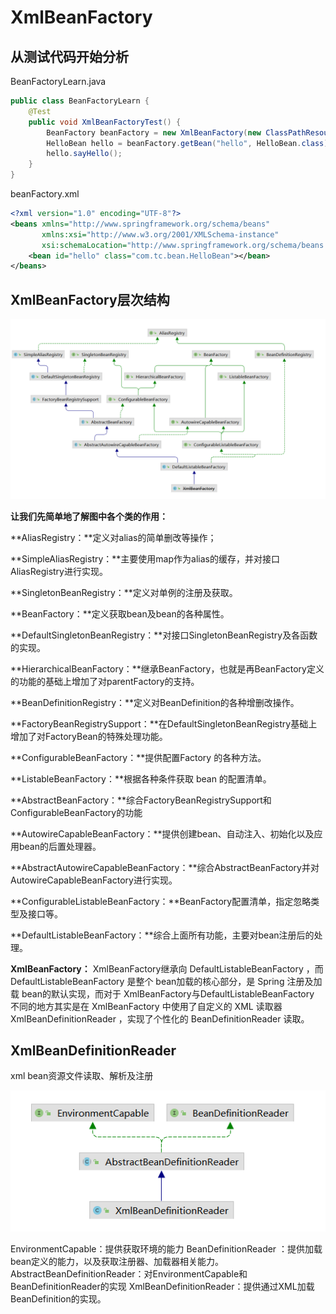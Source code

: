 # XmlBeanFactory

## 从测试代码开始分析

BeanFactoryLearn.java

```java
public class BeanFactoryLearn {
	@Test
	public void XmlBeanFactoryTest() {
		BeanFactory beanFactory = new XmlBeanFactory(new ClassPathResource("beanFactory.xml"));
		HelloBean hello = beanFactory.getBean("hello", HelloBean.class);
		hello.sayHello();
	}
}
```

beanFactory.xml

```xml
<?xml version="1.0" encoding="UTF-8"?>
<beans xmlns="http://www.springframework.org/schema/beans"
	   xmlns:xsi="http://www.w3.org/2001/XMLSchema-instance"
	   xsi:schemaLocation="http://www.springframework.org/schema/beans http://www.springframework.org/schema/beans/spring-beans.xsd">
	<bean id="hello" class="com.tc.bean.HelloBean"></bean>
</beans>
```

## XmlBeanFactory层次结构

![image-20220329153618886](img/XmlBeanFactory/image-20220329153618886.png)

**让我们先简单地了解图中各个类的作用：**

**AliasRegistry：**定义对alias的简单删改等操作；

**SimpleAliasRegistry：**主要使用map作为alias的缓存，并对接口AliasRegistry进行实现。

**SingletonBeanRegistry：**定义对单例的注册及获取。

**BeanFactory：**定义获取bean及bean的各种属性。

**DefaultSingletonBeanRegistry：**对接口SingletonBeanRegistry及各函数的实现。

**HierarchicalBeanFactory：**继承BeanFactory，也就是再BeanFactory定义的功能的基础上增加了对parentFactory的支持。

**BeanDefinitionRegistry：**定义对BeanDefinition的各种增删改操作。

**FactoryBeanRegistrySupport：**在DefaultSingletonBeanRegistry基础上增加了对FactoryBean的特殊处理功能。

**ConfigurableBeanFactory：**提供配置Factory 的各种方法。

**ListableBeanFactory：**根据各种条件获取 bean 的配置清单。

**AbstractBeanFactory：**综合FactoryBeanRegistrySupport和ConfigurableBeanFactory的功能

**AutowireCapableBeanFactory：**提供创建bean、自动注入、初始化以及应用bean的后置处理器。

**AbstractAutowireCapableBeanFactory：**综合AbstractBeanFactory并对AutowireCapableBeanFactory进行实现。

**ConfigurableListableBeanFactory：**BeanFactory配置清单，指定忽略类型及接口等。

**DefaultListableBeanFactory：**综合上面所有功能，主要对bean注册后的处理。

**XmlBeanFactory：** XmlBeanFactory继承向 DefaultListableBeanFactory ，而 DefaultListableBeanFactory 是整个 bean加载的核心部分，是 Spring 注册及加载 bean的默认实现，而对于 XmlBeanFactory与DefaultListableBeanFactory 不同的地方其实是在 XmlBeanFactory 中使用了自定义的 XML 读取器XmlBeanDefinitionReader ，实现了个性化的 BeanDefinitionReader 读取。

## XmlBeanDefinitionReader

xml bean资源文件读取、解析及注册

![image-20220329165414439](img/XmlBeanFactory/image-20220329165414439.png)

EnvironmentCapable：提供获取环境的能力
BeanDefinitionReader ：提供加载bean定义的能力，以及获取注册器、加载器相关能力。
AbstractBeanDefinitionReader：对EnvironmentCapable和BeanDefinitionReader的实现
XmlBeanDefinitionReader：提供通过XML加载BeanDefinition的实现。



